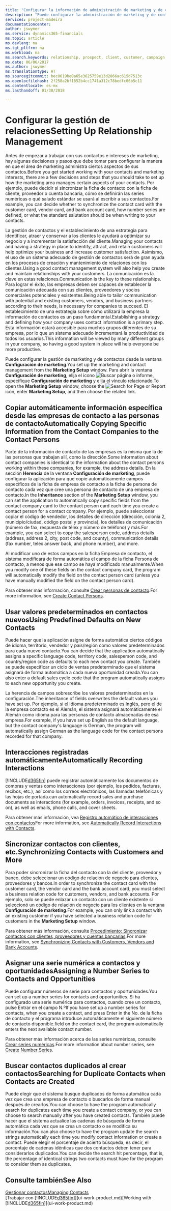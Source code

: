 ```yaml
---
title: "Configurar la información de administración de marketing y de contactos | Documentos de Microsoft"
description: "Puede configurar la administración de marketing y de contacto de Financials para optimizar las relaciones con los clientes potenciales o actuales, y mejorar las campañas y las promociones."
services: project-madeira
documentationcenter: 
author: jswymer
ms.service: dynamics365-financials
ms.topic: article
ms.devlang: na
ms.tgt_pltfrm: na
ms.workload: na
ms.search.keywords: relationship, prospect, client, customer, campaign, promo
ms.date: 06/06/2017
ms.author: jswymer
ms.translationtype: HT
ms.sourcegitcommit: bec0619be0a65e3625759e13d2866ac615d7513c
ms.openlocfilehash: 2f258a2bf1852b4cc1741a312c78bedfc06b5c11
ms.contentlocale: es-mx
ms.lasthandoff: 01/30/2018

---
```

# <a name="setting-up-relationship-management"></a><span data-ttu-id="b718f-103">Configurar la gestión de relaciones</span><span class="sxs-lookup"><span data-stu-id="b718f-103">Setting Up Relationship Management</span></span>
<span data-ttu-id="b718f-104">Antes de empezar a trabajar con sus contactos e intereses de marketing, hay algunas decisiones y pasos que debe tomar para configurar la manera en que el área de marketing administra ciertos aspectos de sus contactos.</span><span class="sxs-lookup"><span data-stu-id="b718f-104">Before you get started working with your contacts and marketing interests, there are a few decisions and steps that you should take to set up how the marketing area manages certain aspects of your contacts.</span></span> <span data-ttu-id="b718f-105">Por ejemplo, puede decidir si sincronizar la ficha de contacto con la ficha de cliente, proveedor o cuenta bancaria, cómo se definirán las series numéricas o qué saludo estándar se usará al escribir a sus contactos.</span><span class="sxs-lookup"><span data-stu-id="b718f-105">For example, you can decide whether to synchronize the contact card with the customer card, vendor card, and bank account card, how number series are defined, or what the standard salutation should be when writing to your contacts.</span></span>

<span data-ttu-id="b718f-106">La gestión de contactos y el establecimiento de una estrategia para identificar, atraer y conservar a los clientes le ayudará a optimizar su negocio y a incrementar la satisfacción del cliente.</span><span class="sxs-lookup"><span data-stu-id="b718f-106">Managing your contacts and having a strategy in place to identify, attract, and retain customers will help optimize your business and increase customer satisfaction.</span></span> <span data-ttu-id="b718f-107">Asimismo, el uso de un sistema adecuado de gestión de contactos será de gran ayuda en los procesos de creación y mantenimiento de relaciones con los clientes.</span><span class="sxs-lookup"><span data-stu-id="b718f-107">Using a good contact management system will also help you create and maintain relationships with your customers.</span></span> <span data-ttu-id="b718f-108">La comunicación es la clave en estas relaciones.</span><span class="sxs-lookup"><span data-stu-id="b718f-108">Communication is the key to these relationships.</span></span> <span data-ttu-id="b718f-109">Para lograr el éxito, las empresas deben ser capaces de establecer la comunicación adecuada con sus clientes, proveedores y socios comerciales potenciales y existentes.</span><span class="sxs-lookup"><span data-stu-id="b718f-109">Being able to tailor communication with potential and existing customers, vendors, and business partners according to their needs, is necessary for companies to succeed.</span></span> <span data-ttu-id="b718f-110">El establecimiento de una estrategia sobre cómo utilizará la empresa la información de contactos es un paso fundamental.</span><span class="sxs-lookup"><span data-stu-id="b718f-110">Establishing a strategy and defining how your company uses contact information is a primary step.</span></span> <span data-ttu-id="b718f-111">Esta información estará accesible para muchos grupos diferentes de su empresa, por lo que un sistema adecuado incrementará la productividad de todos los usuarios.</span><span class="sxs-lookup"><span data-stu-id="b718f-111">This information will be viewed by many different groups in your company, so having a good system in place will help everyone be more productive.</span></span>

<span data-ttu-id="b718f-112">Puede configurar la gestión de marketing y de contactos desde la ventana **Configuración de marketing**.</span><span class="sxs-lookup"><span data-stu-id="b718f-112">You set up the marketing and contact management from the **Marketing Setup** window.</span></span> <span data-ttu-id="b718f-113">Para abrir la ventana **Configuración de marketing**, elija el icono ![Buscar página o informe](media/ui-search/search_small.png "icono Buscar página o informe"), especifique **Configuración de marketing** y elija el vínculo relacionado.</span><span class="sxs-lookup"><span data-stu-id="b718f-113">To open the **Marketing Setup** window, choose the ![Search for Page or Report](media/ui-search/search_small.png "Search for Page or Report icon") icon, enter **Marketing Setup**, and then choose the related link.</span></span>

## <a name="automatically-copying-specific-information-from-the-contact-companies-to-the-contact-persons"></a><span data-ttu-id="b718f-114">Copiar automáticamente información específica desde las empresas de contacto a las personas de contacto</span><span class="sxs-lookup"><span data-stu-id="b718f-114">Automatically Copying Specific Information from the Contact Companies to the Contact Persons</span></span>
<span data-ttu-id="b718f-115">Parte de la información de contacto de las empresas es la misma que la de las personas que trabajan allí, como la dirección.</span><span class="sxs-lookup"><span data-stu-id="b718f-115">Some information about contact companies is identical to the information about the contact persons working within these companies, for example, the address details.</span></span> <span data-ttu-id="b718f-116">En la sección **Herencia** de la ventana **Configuración de marketing**, puede configurar la aplicación para que copie automáticamente campos específicos de la ficha de empresa de contacto a la ficha de persona de contacto cada vez que cree una persona de contacto de una empresa de contacto.</span><span class="sxs-lookup"><span data-stu-id="b718f-116">In the **Inheritance** section of the **Marketing Setup** window, you can set the application to automatically copy specific fields from the contact company card to the contact person card each time you create a contact person for a contact company.</span></span> <span data-ttu-id="b718f-117">Por ejemplo, puede seleccionar copiar el código de vendedor, los detalles de dirección (dirección, colonia 2, municipio/ciudad, código postal y provincia), los detalles de comunicación (número de fax, respuesta de télex y número de teléfono) y más.</span><span class="sxs-lookup"><span data-stu-id="b718f-117">For example, you can select to copy the salesperson code, address details (address, address 2, city, post code, and county), communication details (fax number, telex answer back, and phone number), and more.</span></span>

<span data-ttu-id="b718f-118">Al modificar uno de estos campos en la ficha Empresa de contacto, el sistema modificará de forma automática el campo de la ficha Persona de contacto, a menos que ese campo se haya modificado manualmente.</span><span class="sxs-lookup"><span data-stu-id="b718f-118">When you modify one of these fields on the contact company card, the program will automatically modify the field on the contact person card (unless you have manually modified the field on the contact person card).</span></span>

<span data-ttu-id="b718f-119">Para obtener más información, consulte [Crear personas de contacto](marketing-how-create-contact-persons.md).</span><span class="sxs-lookup"><span data-stu-id="b718f-119">For more information, see [Create Contact Persons](marketing-how-create-contact-persons.md).</span></span>

## <a name="using-predefined-defaults-on-new-contacts"></a><span data-ttu-id="b718f-120">Usar valores predeterminados en contactos nuevos</span><span class="sxs-lookup"><span data-stu-id="b718f-120">Using Predefined Defaults on New Contacts</span></span>
<span data-ttu-id="b718f-121">Puede hacer que la aplicación asigne de forma automática ciertos códigos de idioma, territorio, vendedor y país/región como valores predeterminados para cada nuevo contacto.</span><span class="sxs-lookup"><span data-stu-id="b718f-121">You can decide that the application automatically assigns a specific language code, territory code, salesperson code, and country/region code as defaults to each new contact you create.</span></span> <span data-ttu-id="b718f-122">También se puede especificar un ciclo de ventas predeterminado que el sistema asignará de forma automática a cada nueva oportunidad creada.</span><span class="sxs-lookup"><span data-stu-id="b718f-122">You can also enter a default sales cycle code that the program automatically assigns to each new opportunity you create.</span></span>

<span data-ttu-id="b718f-123">La herencia de campos sobrescribe los valores predeterminados en la configuración.</span><span class="sxs-lookup"><span data-stu-id="b718f-123">The inheritance of fields overwrites the default values you have set up.</span></span> <span data-ttu-id="b718f-124">Por ejemplo, si el idioma predeterminado es Inglés, pero el de la empresa contacto es el Alemán, el sistema asignará automáticamente el Alemán como idioma para las personas de contacto almacenadas de esa empresa.</span><span class="sxs-lookup"><span data-stu-id="b718f-124">For example, if you have set up English as the default language, but the contact company's language is German, the program will automatically assign German as the language code for the contact persons recorded for that company.</span></span>

<!--You can also setup a default salutation that the program automatically assigns to your contacts. You can use these salutations in your interaction template attachments (for example, Microsoft Word documents). When setting up a default salutation, you can enter a salutation text and a salutation format. For example, if the salutation text is Dear, and the salutation format is Salutation Text + Title + Name, the program will automatically enter Dear Mr. John Smith as a salutation for a contact called John Smith.-->

## <a name="automatically-recording-interactions"></a><span data-ttu-id="b718f-125">Interacciones registradas automáticamente</span><span class="sxs-lookup"><span data-stu-id="b718f-125">Automatically Recording Interactions</span></span>
[!INCLUDE[d365fin](includes/d365fin_md.md)] <span data-ttu-id="b718f-126"> puede registrar automáticamente los documentos de compras y ventas como interacciones (por ejemplo, los pedidos, facturas, recibos, etc.), así como los correos electrónicos, las llamadas telefónicas y las hojas de portada.</span><span class="sxs-lookup"><span data-stu-id="b718f-126">can automatically record sales and purchase documents as interactions (for example, orders, invoices, receipts, and so on), as well as emails, phone calls, and cover sheets.</span></span>

<span data-ttu-id="b718f-127">Para obtener más información, vea [Registro automático de interacciones con contactos](marketing-auto-record-interactions.md)</span><span class="sxs-lookup"><span data-stu-id="b718f-127">For more information, see [Automatically Record Interactions with Contacts](marketing-auto-record-interactions.md).</span></span>

## <a name="synchronizing-contacts-with-customers-and-more"></a><span data-ttu-id="b718f-128">Sincronizar contactos con clientes, etc.</span><span class="sxs-lookup"><span data-stu-id="b718f-128">Synchronizing Contacts with Customers and More</span></span>
<span data-ttu-id="b718f-129">Para poder sincronizar la ficha del contacto con la del cliente, proveedor y banco, debe seleccionar un código de relación de negocio para clientes, proveedores y bancos.</span><span class="sxs-lookup"><span data-stu-id="b718f-129">In order to synchronize the contact card with the customer card, the vendor card and the bank account card, you must select a business relation code for customers, vendors, and bank accounts.</span></span> <span data-ttu-id="b718f-130">Por ejemplo, solo se puede enlazar un contacto con un cliente existente si seleccionó un código de relación de negocio para los clientes en la ventana **Configuración de marketing**.</span><span class="sxs-lookup"><span data-stu-id="b718f-130">For example, you can only link a contact with an existing customer if you have selected a business relation code for customers in the **Marketing Setup** window.</span></span>

<span data-ttu-id="b718f-131">Para obtener más información, consulte [Procedimiento: Sincronizar contactos con clientes, proveedores y cuentas bancarias](marketing-synchronize-contacts-customers-vendors-bank-accounts.md).</span><span class="sxs-lookup"><span data-stu-id="b718f-131">For more information, see [Synchronizing Contacts with Customers, Vendors and Bank Accounts](marketing-synchronize-contacts-customers-vendors-bank-accounts.md).</span></span>

## <a name="assigning-a-number-series-to-contacts-and-opportunities"></a><span data-ttu-id="b718f-132">Asignar una serie numérica a contactos y oportunidades</span><span class="sxs-lookup"><span data-stu-id="b718f-132">Assigning a Number Series to Contacts and Opportunities</span></span>
<span data-ttu-id="b718f-133">Puede configurar números de serie para contactos y oportunidades.</span><span class="sxs-lookup"><span data-stu-id="b718f-133">You can set up a number series for contacts and opportunities.</span></span> <span data-ttu-id="b718f-134">Si ha configurado una serie numérica para contactos, cuando cree un contacto, pulse Entrar en el campo N.º</span><span class="sxs-lookup"><span data-stu-id="b718f-134">If you have set up a number series for contacts, when you create a contact, and press Enter in the No.</span></span> <span data-ttu-id="b718f-135">de la ficha de contacto y el programa introduce automáticamente el siguiente número de contacto disponible.</span><span class="sxs-lookup"><span data-stu-id="b718f-135">field on the contact card, the program automatically enters the next available contact number.</span></span>

<span data-ttu-id="b718f-136">Para obtener más información acerca de las series numéricas, consulte [Crear series numéricas](ui-create-number-series.md).</span><span class="sxs-lookup"><span data-stu-id="b718f-136">For more information about number series, see [Create Number Series](ui-create-number-series.md).</span></span>

## <a name="searching-for-duplicate-contacts-when-contacts-are-created"></a><span data-ttu-id="b718f-137">Buscar contactos duplicados al crear contactos</span><span class="sxs-lookup"><span data-stu-id="b718f-137">Searching for Duplicate Contacts when Contacts are Created</span></span>
<span data-ttu-id="b718f-138">Puede elegir que el sistema busque duplicados de forma automática cada vez que crea una empresa de contacto o buscarlos de forma manual después de crearlos.</span><span class="sxs-lookup"><span data-stu-id="b718f-138">You can choose to have the program automatically search for duplicates each time you create a contact company, or you can choose to search manually after you have created contacts.</span></span> <span data-ttu-id="b718f-139">También puede hacer que el sistema actualice las cadenas de búsqueda de forma automática cada vez que se crea un contacto o se modifica su información.</span><span class="sxs-lookup"><span data-stu-id="b718f-139">You can also choose to have the program update the search strings automatically each time you modify contact information or create a contact.</span></span> <span data-ttu-id="b718f-140">Puede elegir el porcentaje de acierto búsqueda, es decir, el porcentaje de cadenas idénticas que dos contactos deben tener para considerarlos duplicados.</span><span class="sxs-lookup"><span data-stu-id="b718f-140">You can decide the search hit percentage, that is, the percentage of identical strings two contacts must have for the program to consider them as duplicates.</span></span>

## <a name="see-also"></a><span data-ttu-id="b718f-141">Consulte también</span><span class="sxs-lookup"><span data-stu-id="b718f-141">See Also</span></span>
[<span data-ttu-id="b718f-142">Gestionar contactos</span><span class="sxs-lookup"><span data-stu-id="b718f-142">Managing Contacts</span></span>](marketing-contacts.md)  
<span data-ttu-id="b718f-143">[Trabajar con [!INCLUDE[d365fin](includes/d365fin_md.md)]](ui-work-product.md)</span><span class="sxs-lookup"><span data-stu-id="b718f-143">[Working with [!INCLUDE[d365fin](includes/d365fin_md.md)]](ui-work-product.md)</span></span>  

